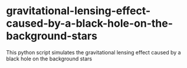 # gravitational-lensing-effect-caused-by-a-black-hole-on-the-background-stars
This python script simulates the gravitational lensing effect caused by a black hole on the background stars

